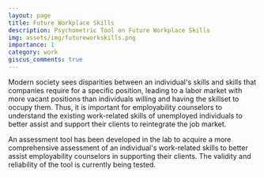 ```yaml
---
layout: page
title: Future Workplace Skills
description: Psychometric Tool on Future Workplace Skills
img: assets/img/futureworkskills.png
importance: 1
category: work
giscus_comments: true
---
```


Modern society sees disparities between an individual's skills and skills that companies require for a specific position, leading to a labor market with more vacant positions than individuals willing and having the skillset to occupy them. Thus, it is important for employability counselors to understand the existing work-related skills of unemployed individuals to better assist and support their clients to reintegrate the job market.​

An assessment tool has been developed in the lab to acquire a more comprehensive assessment of an individual's work-related skills to better assist employability counselors in supporting their clients. The validity and reliability of the tool is currently being tested. 
